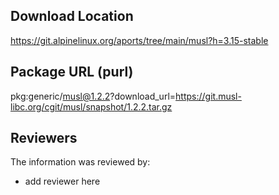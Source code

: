 ## Download Location

https://git.alpinelinux.org/aports/tree/main/musl?h=3.15-stable

## Package URL (purl)

pkg:generic/musl@1.2.2?download_url=https://git.musl-libc.org/cgit/musl/snapshot/1.2.2.tar.gz

## Reviewers

The information was reviewed by:

* add reviewer here
